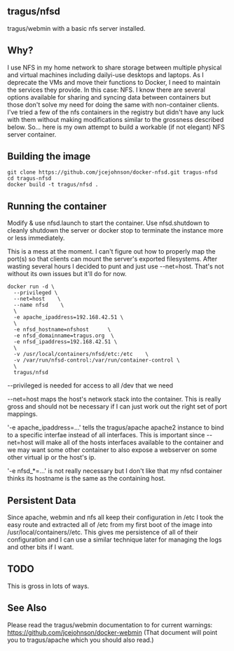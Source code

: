 ## tragus/nfsd
tragus/webmin with a basic nfs server installed.

## Why?

I use NFS in my home network to share storage between multiple physical and
virtual machines including dailyi-use desktops and laptops. As I deprecate the
VMs and move their functions to Docker, I need to maintain the services they
provide. In this case: NFS. I know there are several options available for
sharing and syncing data between containers but those don't solve my need for
doing the same with non-container clients. I've tried a few of the nfs
containers in the registry but didn't have any luck with them without making
modifications similar to the grossness described below. So... here is my own
attempt to build a workable (if not elegant) NFS server container.

## Building the image

```
git clone https://github.com/jcejohnson/docker-nfsd.git tragus-nfsd
cd tragus-nfsd
docker build -t tragus/nfsd .
```

## Running the container

Modify & use nfsd.launch to start the container. Use nfsd.shutdown to cleanly
shutdown the server or docker stop to terminate the instance more or less
immediately.

This is a mess at the moment. I can't figure out how to properly map the port(s)
so that clients can mount the server's exported filesystems. After wasting
several hours I decided to punt and just use --net=host. That's not without its
own issues but it'll do for now.

```
docker run -d \
  --privileged \
  --net=host    \
  --name nfsd    \
  \
  -e apache_ipaddress=192.168.42.51 \
  \
  -e nfsd_hostname=nfshost      \
  -e nfsd_domainname=tragus.org  \
  -e nfsd_ipaddress=192.168.42.51 \
  \
  -v /usr/local/containers/nfsd/etc:/etc    \
  -v /var/run/nfsd-control:/var/run/container-control \
  \
  tragus/nfsd
```

--privileged is needed for access to all /dev that we need

--net=host maps the host's network stack into the container. This is really
gross and should not be necessary if I can just work out the right set of
port mappings.

'-e apache_ipaddress=...' tells the tragus/apache apache2 instance to bind to
a specific interfae instead of all interfaces. This is important since
--net=host will make all of the hosts interfaces available to the container
and we may want some other container to also expose a webserver on some other
virtual ip or the host's ip.

'-e nfsd_*=...' is not really necessary but I don't like that my nfsd container
thinks its hostname is the same as the containing host.

## Persistent Data

Since apache, webmin and nfs all keep their configuration in /etc I took the
easy route and extracted all of /etc from my first boot of the image into
/usr/local/containers/<containername>/etc. This gives me persistence of all
of their configuration and I can use a similar technique later for managing
the logs and other bits if I want.

## TODO

This is gross in lots of ways.

## See Also
Please read the tragus/webmin documentation to for current warnings:
https://github.com/jcejohnson/docker-webmin
(That document will point you to tragus/apache which you should also read.)
